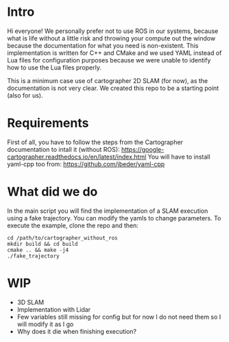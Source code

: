 # Intro

Hi everyone! We personally prefer not to use ROS in our systems, because what is life without a little risk and throwing your compute out the window because the documentation for what you need is non-existent.
This implementation is written for C++ and CMake and we used YAML instead of Lua files for configuration purposes because we were unable to identify how to use the Lua files properly.

This is a minimum case use of cartographer 2D SLAM (for now), as the documentation is not very clear. We created this repo to be a starting point (also for us). 

# Requirements

First of all, you have to follow the steps from the Cartographer documentation to intall it (without ROS): https://google-cartographer.readthedocs.io/en/latest/index.html
You will have to install yaml-cpp too from: https://github.com/jbeder/yaml-cpp

# What did we do

In the main script you will find the implementation of a SLAM execution using a fake trajectory. You can modify the yamls to change parameters. 
To execute the example, clone the repo and then: 
```
cd /path/to/cartographer_without_ros
mkdir build && cd build
cmake .. && make -j4
./fake_trajectory
```

# WIP

- 3D SLAM
- Implementation with Lidar
- Few variables still missing for config but for now I do not need them so I will modify it as I go
- Why does it die when finishing execution?

